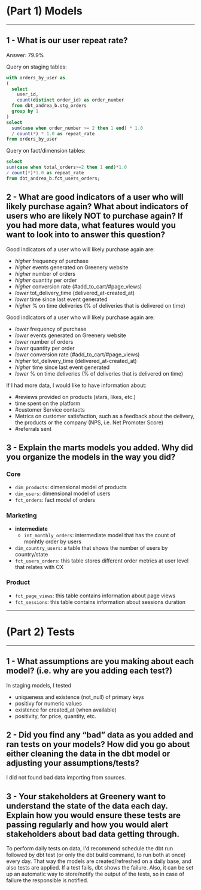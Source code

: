 # (Part 1) Models 
---

## 1 - What is our user repeat rate?
Answer: 79.9%

Query on staging tables:
```sql
with orders_by_user as
(
  select
    user_id,
    count(distinct order_id) as order_number
  from dbt_andrea_b.stg_orders
  group by 1
)
select
  sum(case when order_number >= 2 then 1 end) * 1.0 
  / count(*) * 1.0 as repeat_rate
from orders_by_user
```
Query on fact/dimension tables:
```sql
select 
sum(case when total_orders>=2 then 1 end)*1.0 
/ count(*)*1.0 as repeat_rate
from dbt_andrea_b.fct_users_orders;
```
## 2 - What are good indicators of a user who will likely purchase again? What about indicators of users who are likely NOT to purchase again? If you had more data, what features would you want to look into to answer this question?

Good indicators of a user who will likely purchase again are:
- *higher* frequency of purchase
- *higher* events generated on Greenery website
- *higher* number of orders 
- *higher* quantity per order
- *higher* conversion rate (#add_to_cart/#page_views)
- *lower* tot_delivery_time (delivered_at-created_at)
- *lower* time since last event generated
- *higher* % on time deliveries (% of deliveries that is delivered on time)


Good indicators of a user who will likely purchase again are:
- *lower* frequency of purchase
- *lower* events generated on Greenery website
- *lower* number of orders 
- *lower* quantity per order
- *lower* conversion rate (#add_to_cart/#page_views)
- *higher* tot_delivery_time (delivered_at-created_at)
- *higher* time since last event generated
- *lower* % on time deliveries (% of deliveries that is delivered on time)


If I had more data, I would like to have information about:
- #reviews provided on products (stars, likes, etc.)
- time spent on the platform
- #customer Service contacts
- Metrics on customer satisfaction, such as a feedback about the delivery, the products or the company (NPS, i.e. Net Promoter Score)
- #referrals sent

## 3 - Explain the marts models you added. Why did you organize the models in the way you did?
### Core
- `dim_products`: dimensional model of products
- `dim_users`: dimensional model of users
- `fct_orders`: fact model of orders
### Marketing
- **intermediate**
    - `int_monthly_orders`: intermediate model that has the count of monhtly order by users
- `dim_country_users`: a table that shows the number of users by country/state
- `fct_users_orders`: this table stores different order metrics at user level that relates with CX
### Product
- `fct_page_views`: this table contains information about page views
- `fct_sessions`: this table contains information about sessions duration

---
# (Part 2) Tests 
---
## 1 - What assumptions are you making about each model? (i.e. why are you adding each test?)
In staging models, I tested 
- uniqueness and existence (not_null) of primary keys
- positivy for numeric values
- existence for created_at (when available)
- positivity, for price, quantity, etc.


## 2 - Did you find any “bad” data as you added and ran tests on your models? How did you go about either cleaning the data in the dbt model or adjusting your assumptions/tests?
I did not found bad data importing from sources.

## 3 - Your stakeholders at Greenery want to understand the state of the data each day. Explain how you would ensure these tests are passing regularly and how you would alert stakeholders about bad data getting through.
To perform daily tests on data, I'd recommend schedule the dbt run followed by dbt test (or only the dbt build command, to run both at once) every day. That way the models are created/refreshed on a daily base, and also tests are applied. If a test fails, dbt shows the failure. Also, it can be set up an automatic way to store/notify the output of the tests, so in case of failure the responsible is notified.
